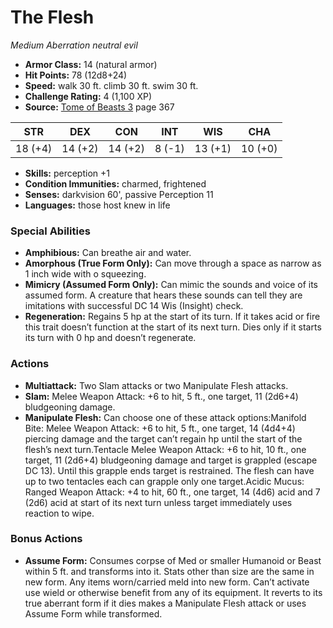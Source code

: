 # The Flesh

*Medium* *Aberration* *neutral evil*

- **Armor Class:** 14 (natural armor)
- **Hit Points:** 78 (12d8+24)
- **Speed:** walk 30 ft. climb 30 ft. swim 30 ft.
- **Challenge Rating:** 4 (1,100 XP)
- **Source:** [Tome of Beasts 3](https://koboldpress.com/kpstore/product/tome-of-beasts-3-for-5th-edition/) page 367

| STR | DEX | CON | INT | WIS | CHA |
| --- | --- | --- | --- | --- | --- |
| 18 (+4) | 14 (+2) | 14 (+2) | 8 (-1) | 13 (+1) | 10 (+0) |

- **Skills:** perception +1
- **Condition Immunities:** charmed, frightened
- **Senses:** darkvision 60', passive Perception 11
- **Languages:** those host knew in life

### Special Abilities

- **Amphibious:** Can breathe air and water.
- **Amorphous (True Form Only):** Can move through a space as narrow as 1 inch wide with o squeezing.
- **Mimicry (Assumed Form Only):** Can mimic the sounds and voice of its assumed form. A creature that hears these sounds can tell they are imitations with successful DC 14 Wis (Insight) check.
- **Regeneration:** Regains 5 hp at the start of its turn. If it takes acid or fire this trait doesn’t function at the start of its next turn. Dies only if it starts its turn with 0 hp and doesn’t regenerate.

### Actions

- **Multiattack:** Two Slam attacks or two Manipulate Flesh attacks.
- **Slam:** Melee Weapon Attack: +6 to hit, 5 ft., one target, 11 (2d6+4) bludgeoning damage.
- **Manipulate Flesh:** Can choose one of these attack options:Manifold Bite: Melee Weapon Attack: +6 to hit, 5 ft., one target, 14 (4d4+4) piercing damage and the target can’t regain hp until the start of the flesh’s next turn.Tentacle Melee Weapon Attack: +6 to hit, 10 ft., one target, 11 (2d6+4) bludgeoning damage and target is grappled (escape DC 13). Until this grapple ends target is restrained. The flesh can have up to two tentacles each can grapple only one target.Acidic Mucus: Ranged Weapon Attack: +4 to hit, 60 ft., one target, 14 (4d6) acid and 7 (2d6) acid at start of its next turn unless target immediately uses reaction to wipe.

### Bonus Actions

- **Assume Form:** Consumes corpse of Med or smaller Humanoid or Beast within 5 ft. and transforms into it. Stats other than size are the same in new form. Any items worn/carried meld into new form. Can’t activate use wield or otherwise benefit from any of its equipment. It reverts to its true aberrant form if it dies makes a Manipulate Flesh attack or uses Assume Form while transformed.


